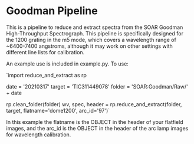 # Goodman Pipeline

This is a pipeline to reduce and extract spectra from the SOAR Goodman High-Throughput Spectrograph. This pipeline is specifically designed for the 1200 grating in the m5 mode, which covers a wavelength range of ~6400-7400 angstroms, although it may work on other settings with different line lists for calibration. 

An example use is included in example.py. To use:

`import reduce_and_extract as rp

date = '20210317'
target = 'TIC311449078'
folder = 'SOAR:Goodman/Raw/' + date

rp.clean_folder(folder)
wv, spec, header = rp.reduce_and_extract(folder, target, flatname='dome1200', arc_id='97')`

In this example the flatname is the OBJECT in the header of your flatfield images, and the arc_id is the OBJECT in the header of the arc lamp images for wavelength calibration.
